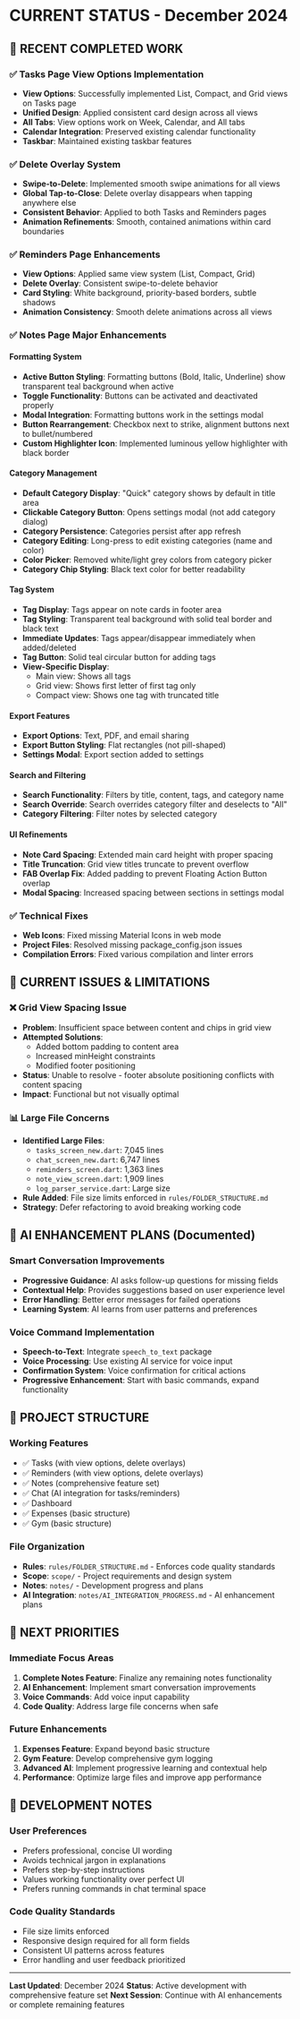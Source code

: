 # CURRENT STATUS - December 2024

## 🎯 RECENT COMPLETED WORK

### ✅ Tasks Page View Options Implementation
- **View Options**: Successfully implemented List, Compact, and Grid views on Tasks page
- **Unified Design**: Applied consistent card design across all views
- **All Tabs**: View options work on Week, Calendar, and All tabs
- **Calendar Integration**: Preserved existing calendar functionality
- **Taskbar**: Maintained existing taskbar features

### ✅ Delete Overlay System
- **Swipe-to-Delete**: Implemented smooth swipe animations for all views
- **Global Tap-to-Close**: Delete overlay disappears when tapping anywhere else
- **Consistent Behavior**: Applied to both Tasks and Reminders pages
- **Animation Refinements**: Smooth, contained animations within card boundaries

### ✅ Reminders Page Enhancements
- **View Options**: Applied same view system (List, Compact, Grid)
- **Delete Overlay**: Consistent swipe-to-delete behavior
- **Card Styling**: White background, priority-based borders, subtle shadows
- **Animation Consistency**: Smooth delete animations across all views

### ✅ Notes Page Major Enhancements

#### **Formatting System**
- **Active Button Styling**: Formatting buttons (Bold, Italic, Underline) show transparent teal background when active
- **Toggle Functionality**: Buttons can be activated and deactivated properly
- **Modal Integration**: Formatting buttons work in the settings modal
- **Button Rearrangement**: Checkbox next to strike, alignment buttons next to bullet/numbered
- **Custom Highlighter Icon**: Implemented luminous yellow highlighter with black border

#### **Category Management**
- **Default Category Display**: "Quick" category shows by default in title area
- **Clickable Category Button**: Opens settings modal (not add category dialog)
- **Category Persistence**: Categories persist after app refresh
- **Category Editing**: Long-press to edit existing categories (name and color)
- **Color Picker**: Removed white/light grey colors from category picker
- **Category Chip Styling**: Black text color for better readability

#### **Tag System**
- **Tag Display**: Tags appear on note cards in footer area
- **Tag Styling**: Transparent teal background with solid teal border and black text
- **Immediate Updates**: Tags appear/disappear immediately when added/deleted
- **Tag Button**: Solid teal circular button for adding tags
- **View-Specific Display**: 
  - Main view: Shows all tags
  - Grid view: Shows first letter of first tag only
  - Compact view: Shows one tag with truncated title

#### **Export Features**
- **Export Options**: Text, PDF, and email sharing
- **Export Button Styling**: Flat rectangles (not pill-shaped)
- **Settings Modal**: Export section added to settings

#### **Search and Filtering**
- **Search Functionality**: Filters by title, content, tags, and category name
- **Search Override**: Search overrides category filter and deselects to "All"
- **Category Filtering**: Filter notes by selected category

#### **UI Refinements**
- **Note Card Spacing**: Extended main card height with proper spacing
- **Title Truncation**: Grid view titles truncate to prevent overflow
- **FAB Overlap Fix**: Added padding to prevent Floating Action Button overlap
- **Modal Spacing**: Increased spacing between sections in settings modal

### ✅ Technical Fixes
- **Web Icons**: Fixed missing Material Icons in web mode
- **Project Files**: Resolved missing package_config.json issues
- **Compilation Errors**: Fixed various compilation and linter errors

## 🔄 CURRENT ISSUES & LIMITATIONS

### ❌ Grid View Spacing Issue
- **Problem**: Insufficient space between content and chips in grid view
- **Attempted Solutions**: 
  - Added bottom padding to content area
  - Increased minHeight constraints
  - Modified footer positioning
- **Status**: Unable to resolve - footer absolute positioning conflicts with content spacing
- **Impact**: Functional but not visually optimal

### 📊 Large File Concerns
- **Identified Large Files**:
  - `tasks_screen_new.dart`: 7,045 lines
  - `chat_screen_new.dart`: 6,747 lines
  - `reminders_screen.dart`: 1,363 lines
  - `note_view_screen.dart`: 1,909 lines
  - `log_parser_service.dart`: Large size
- **Rule Added**: File size limits enforced in `rules/FOLDER_STRUCTURE.md`
- **Strategy**: Defer refactoring to avoid breaking working code

## 🚀 AI ENHANCEMENT PLANS (Documented)

### **Smart Conversation Improvements**
- **Progressive Guidance**: AI asks follow-up questions for missing fields
- **Contextual Help**: Provides suggestions based on user experience level
- **Error Handling**: Better error messages for failed operations
- **Learning System**: AI learns from user patterns and preferences

### **Voice Command Implementation**
- **Speech-to-Text**: Integrate `speech_to_text` package
- **Voice Processing**: Use existing AI service for voice input
- **Confirmation System**: Voice confirmation for critical actions
- **Progressive Enhancement**: Start with basic commands, expand functionality

## 📁 PROJECT STRUCTURE

### **Working Features**
- ✅ Tasks (with view options, delete overlays)
- ✅ Reminders (with view options, delete overlays)
- ✅ Notes (comprehensive feature set)
- ✅ Chat (AI integration for tasks/reminders)
- ✅ Dashboard
- ✅ Expenses (basic structure)
- ✅ Gym (basic structure)

### **File Organization**
- **Rules**: `rules/FOLDER_STRUCTURE.md` - Enforces code quality standards
- **Scope**: `scope/` - Project requirements and design system
- **Notes**: `notes/` - Development progress and plans
- **AI Integration**: `notes/AI_INTEGRATION_PROGRESS.md` - AI enhancement plans

## 🎯 NEXT PRIORITIES

### **Immediate Focus Areas**
1. **Complete Notes Feature**: Finalize any remaining notes functionality
2. **AI Enhancement**: Implement smart conversation improvements
3. **Voice Commands**: Add voice input capability
4. **Code Quality**: Address large file concerns when safe

### **Future Enhancements**
1. **Expenses Feature**: Expand beyond basic structure
2. **Gym Feature**: Develop comprehensive gym logging
3. **Advanced AI**: Implement progressive learning and contextual help
4. **Performance**: Optimize large files and improve app performance

## 📝 DEVELOPMENT NOTES

### **User Preferences**
- Prefers professional, concise UI wording
- Avoids technical jargon in explanations
- Prefers step-by-step instructions
- Values working functionality over perfect UI
- Prefers running commands in chat terminal space

### **Code Quality Standards**
- File size limits enforced
- Responsive design required for all form fields
- Consistent UI patterns across features
- Error handling and user feedback prioritized

---

**Last Updated**: December 2024
**Status**: Active development with comprehensive feature set
**Next Session**: Continue with AI enhancements or complete remaining features 